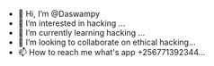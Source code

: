 - 👋 Hi, I’m @Daswampy
- 👀 I’m interested in hacking ...
- 🌱 I’m currently learning hacking ...
- 💞️ I’m looking to collaborate on ethical hacking...
- 📫 How to reach me what's app +256771392344...

<!---
Daswampy/Daswampy is a ✨ special ✨ repository because its `README.md` (this file) appears on your GitHub profile.
You can click the Preview link to take a look at your changes.
--->
